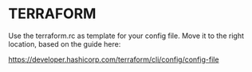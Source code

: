# TERRAFORM

Use the terraform.rc as template for your config file. Move it to the right location, based on the guide here:

https://developer.hashicorp.com/terraform/cli/config/config-file